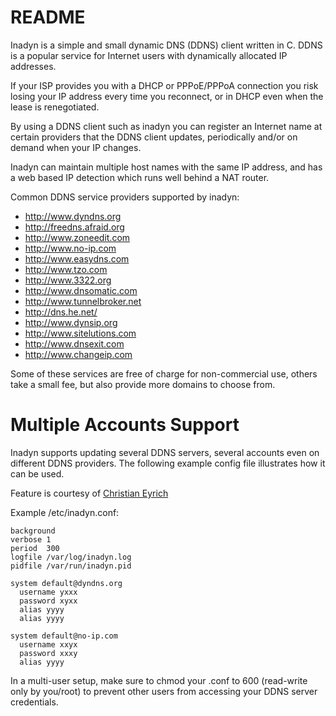 README
======

Inadyn is a simple and small dynamic DNS (DDNS) client written in C.
DDNS is a popular service for Internet users with dynamically allocated
IP addresses.

If your ISP provides you with a DHCP or PPPoE/PPPoA connection you risk
losing your IP address every time you reconnect, or in DHCP even when
the lease is renegotiated.

By using a DDNS client such as inadyn you can register an Internet name
at certain providers that the DDNS client updates, periodically and/or
on demand when your IP changes.

Inadyn can maintain multiple host names with the same IP address, and
has a web based IP detection which runs well behind a NAT router.

Common DDNS service providers supported by inadyn:

* http://www.dyndns.org
* http://freedns.afraid.org
* http://www.zoneedit.com
* http://www.no-ip.com
* http://www.easydns.com
* http://www.tzo.com
* http://www.3322.org
* http://www.dnsomatic.com
* http://www.tunnelbroker.net
* http://dns.he.net/
* http://www.dynsip.org
* http://www.sitelutions.com
* http://www.dnsexit.com
* http://www.changeip.com

Some of these services are free of charge for non-commercial use, others
take a small fee, but also provide more domains to choose from.

Multiple Accounts Support
=========================

Inadyn supports updating several DDNS servers, several accounts even on
different DDNS providers.  The following example config file illustrates
how it can be used.

Feature is courtesy of [Christian Eyrich](http://eyrich-net.org/programmiertes.html)

Example /etc/inadyn.conf:

    background
    verbose 1
    period  300
    logfile /var/log/inadyn.log
    pidfile /var/run/inadyn.pid
    
    system default@dyndns.org
      username yxxx
      password xyxx
      alias yyyy
      alias yyyy
    
    system default@no-ip.com
      username xxyx
      password xxxy
      alias yyyy

In a multi-user setup, make sure to chmod your .conf to 600 (read-write
only by you/root) to prevent other users from accessing your DDNS server
credentials.

